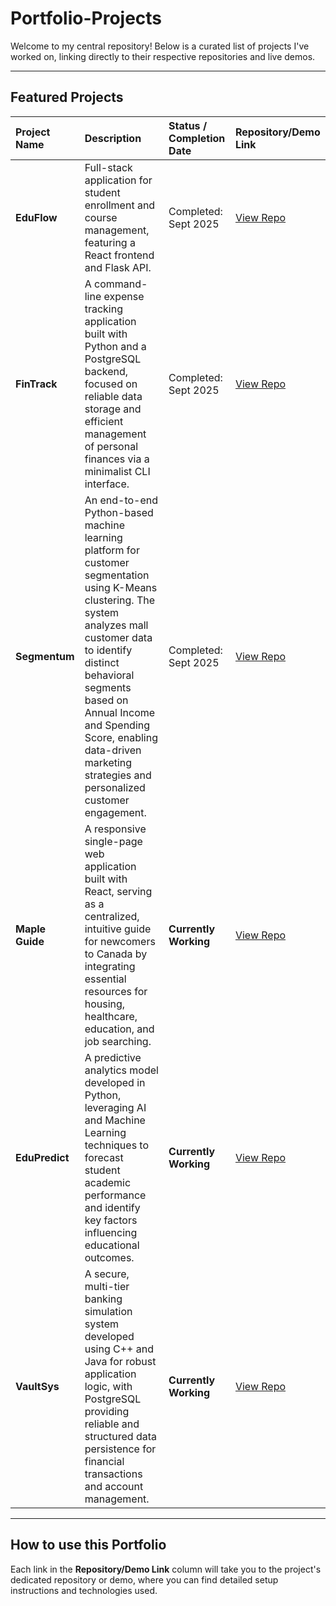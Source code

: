 # Portfolio-Projects


Welcome to my central repository! Below is a curated list of projects I've worked on, linking directly to their respective repositories and live demos.

---

## Featured Projects

| Project Name | Description | Status / Completion Date | Repository/Demo Link |
| :--- | :--- | :--- | :--- |
| **EduFlow** | Full-stack application for student enrollment and course management, featuring a React frontend and Flask API. | Completed: Sept 2025 | [View Repo](https://github.com/Manmohit-24-Singh/EduFlow.git) |
| **FinTrack** | A command-line expense tracking application built with Python and a PostgreSQL backend, focused on reliable data storage and efficient management of personal finances via a minimalist CLI interface. | Completed: Sept 2025 | [View Repo](https://github.com/Manmohit-24-Singh/FinTrack.git) |
| **Segmentum** | An end-to-end Python-based machine learning platform for customer segmentation using K-Means clustering. The system analyzes mall customer data to identify distinct behavioral segments based on Annual Income and Spending Score, enabling data-driven marketing strategies and personalized customer engagement. | Completed: Sept 2025 | [View Repo](https://github.com/Manmohit-24-Singh/Segmentum.git) |
| **Maple Guide** | A responsive single-page web application built with React, serving as a centralized, intuitive guide for newcomers to Canada by integrating essential resources for housing, healthcare, education, and job searching. | **Currently Working** | [View Repo](https://github.com/Manmohit-24-Singh/Maple-Guide.git) |
| **EduPredict** | A predictive analytics model developed in Python, leveraging AI and Machine Learning techniques to forecast student academic performance and identify key factors influencing educational outcomes. | **Currently Working** | [View Repo](https://github.com/Manmohit-24-Singh/EduPredict.git) |
| **VaultSys** | A secure, multi-tier banking simulation system developed using C++ and Java for robust application logic, with PostgreSQL providing reliable and structured data persistence for financial transactions and account management. | **Currently Working** | [View Repo](https://github.com/Manmohit-24-Singh/VaultSys.git) |

---

## How to use this Portfolio

Each link in the **Repository/Demo Link** column will take you to the project's dedicated repository or demo, where you can find detailed setup instructions and technologies used.

